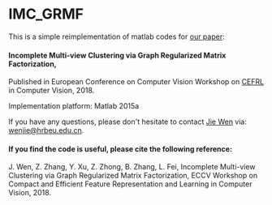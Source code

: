 # IMC_GRMF

This is a simple reimplementation of matlab codes for [our paper](https://drive.google.com/file/d/14F-Rje2uvheir9uQqW_twl4F58TaF50n/view):

#### Incomplete Multi-view Clustering via Graph Regularized Matrix Factorization, 

Published in European Conference on Computer Vision Workshop on [CEFRL](https://www.cefrl.org/) in Computer Vision, 2018.

Implementation platform: Matlab 2015a

If you have any questions, please don't hesitate to contact [Jie Wen](https://sites.google.com/view/jerry-wen-hit/home) via: wenjie@hrbeu.edu.cn.

#### If you find the code is useful, please cite the following reference:

J. Wen, Z. Zhang, Y. Xu, Z. Zhong, B. Zhang, L. Fei, Incomplete Multi-view Clustering via Graph Regularized Matrix Factorization, 
ECCV Workshop on Compact and Efficient Feature Representation and Learning in Computer Vision, 2018.
